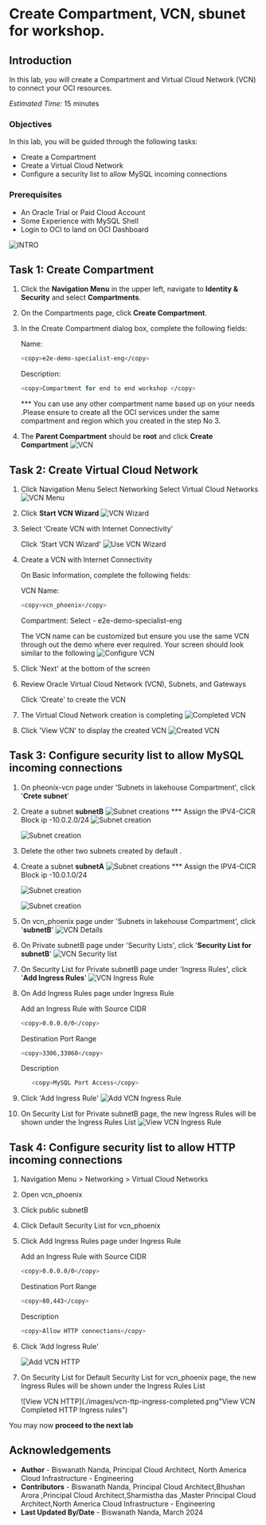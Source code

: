 # Create Compartment, VCN, sbunet for workshop.

## Introduction

In this lab, you will create a Compartment and  Virtual Cloud Network (VCN) to connect your OCI resources. 

_Estimated Time:_ 15 minutes

### Objectives

In this lab, you will be guided through the following tasks:

- Create a Compartment
- Create a Virtual Cloud Network
- Configure a security list to allow MySQL incoming connections



### Prerequisites

- An Oracle Trial or Paid Cloud Account
- Some Experience with MySQL Shell
- Login to OCI to land on OCI Dashboard

![INTRO](./images/oci-dashboard.png "land on oci dashboard")

## Task 1: Create Compartment

1. Click the **Navigation Menu** in the upper left, navigate to **Identity & Security** and select **Compartments**.

2. On the Compartments page, click **Create Compartment**.

3. In the Create Compartment dialog box, complete the following fields:

    Name:

    ```bash
    <copy>e2e-demo-specialist-eng</copy>
    ```

    Description:

    ```bash
    <copy>Compartment for end to end workshop </copy>
    ```
   *** You can use any other compartment name based up on your needs .Please ensure to create all the OCI services under the same compartment and region which you created in the step No 3.
4. The **Parent Compartment** should be **root** and click **Create Compartment**
    ![VCN](./images/compartment-create.png "create the compartment")

## Task 2: Create Virtual Cloud Network

1. Click Navigation Menu
    Select Networking
    Select Virtual Cloud Networks
    ![VCN Menu](./images/menuvcn.png "show vcn menu")

2. Click **Start VCN Wizard**
    ![VCN Wizard](./images/networking-main.png "show networking main dialog")

3. Select 'Create VCN with Internet Connectivity'

    Click 'Start VCN Wizard'
    ![Use VCN Wizard](./images/vcn-wizard-start.png "start vcn wizard")

4. Create a VCN with Internet Connectivity

    On Basic Information, complete the following fields:

    VCN Name:

    ```bash
    <copy>vcn_phoenix</copy>
    ```

    Compartment: Select - e2e-demo-specialist-eng 
    
    The VCN name can be customized but ensure you use the same VCN through out the demo where ever required.
    Your screen should look similar to the following
        ![Configure VCN](./images/vcn-internet-connect-config.png "Configured VCN internet connection ")

5. Click 'Next' at the bottom of the screen

6. Review Oracle Virtual Cloud Network (VCN), Subnets, and Gateways

    Click 'Create' to create the VCN

7. The Virtual Cloud Network creation is completing
    ![Completed VCN](./images/vcn-wizard-review.png "Review complete vcn wizard work")

8. Click 'View VCN' to display the created VCN
    ![Created VCN](./images/wizard-view-vcn.png "display the created")

## Task 3: Configure security list to allow MySQL incoming connections

1. On pheonix-vcn page under 'Subnets in lakehouse Compartment', click  '**Crete subnet**'

2. Create a subnet **subnetB**
     ![Subnet creations](./images/subnet-create-a.png "Subnet creation")
     *** Assign the IPV4-CICR Block ip -10.0.2.0/24
     ![Subnet creation](./images/subnet-create-b.png "Subnet creation")

     ![Subnet creation](./images/subnetcreate-c.png "Subnet creation")
3. Delete the other two subnets created by default .

4. Create a subnet **subnetA**
     ![Subnet creations](./images/subnet-create-aa.png "Subnet creation")
     *** Assign the IPV4-CICR Block ip -10.0.1.0/24

     ![Subnet creation](./images/subnet-create-b.png "Subnet creation")

     ![Subnet creation](./images/subnetcreate-c.png "Subnet creation")

5. On vcn_phoenix page under 'Subnets in lakehouse Compartment', click  '**subnetB**'
     ![VCN Details](./images/vcn-details.png "Show VCN Details")

6. On Private subnetB page under 'Security Lists',  click  '**Security List for subnetB**'
    ![VCN Security list](./images/vcn-security-list.png "Show Security Lists")

7. On Security List for Private subnetB page under 'Ingress Rules', click '**Add Ingress Rules**'
    ![VCN Ingress Rule](./images/vcn-mysql-ingress.png "Prepar for add Add Ingress Rules")

8. On Add Ingress Rules page under Ingress Rule

    Add an Ingress Rule with Source CIDR

    ```bash
    <copy>0.0.0.0/0</copy>
    ```

    Destination Port Range

    ```bash
    <copy>3306,33060</copy>
    ```

    Description

    ```bash
       <copy>MySQL Port Access</copy>
    ```

9. Click 'Add Ingress Rule'
    ![Add VCN Ingress Rule](./images/vcn-mysql-add-ingress.png "Save  MySQL Ingress Rule  entries")

10. On Security List for Private subnetB page, the new Ingress Rules will be shown under the Ingress Rules List
    ![View VCN Ingress Rule](./images/vcn-mysql-ingress-completed.png "view  MySQL Ingress Rules")

## Task 4: Configure security list to allow HTTP incoming connections

1. Navigation Menu > Networking > Virtual Cloud Networks

2. Open vcn_phoenix

3. Click  public subnetB

4. Click Default Security List for vcn_phoenix

5. Click Add Ingress Rules page under Ingress Rule

    Add an Ingress Rule with Source CIDR

    ```bash
    <copy>0.0.0.0/0</copy>
    ```

    Destination Port Range

    ```bash
    <copy>80,443</copy>
    ```

    Description

    ```bash
    <copy>Allow HTTP connections</copy>
    ```

6. Click 'Add Ingress Rule'

    ![Add VCN HTTP](./images/vcn-ttp-add-ingress.png "Add HTTP Ingress Rule")

7. On Security List for Default Security List for vcn_phoenix page, the new Ingress Rules will be shown under the Ingress Rules List

    ![View VCN HTTP](./images/vcn-ttp-ingress-completed.png"View VCN Completed HTTP Ingress rules")


You may now **proceed to the next lab**

## Acknowledgements
* **Author** - Biswanath Nanda, Principal Cloud Architect, North America Cloud Infrastructure - Engineering
* **Contributors** -  Biswanath Nanda, Principal Cloud Architect,Bhushan Arora ,Principal Cloud Architect,Sharmistha das ,Master Principal Cloud Architect,North America Cloud Infrastructure - Engineering
* **Last Updated By/Date** - Biswanath Nanda, March 2024
